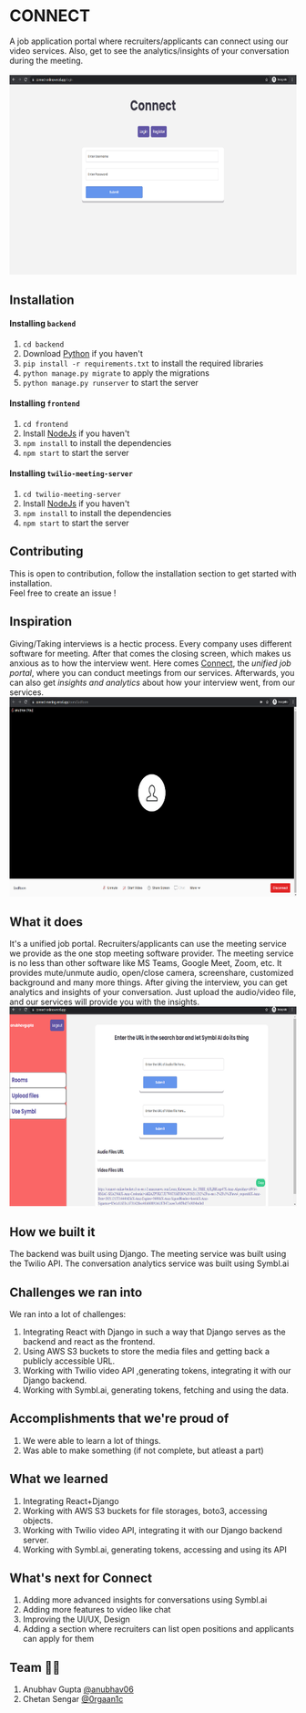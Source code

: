 # CONNECT
A job application portal where recruiters/applicants can connect using our video services. Also, get to see the analytics/insights of your conversation during the meeting.<br><br>
<img src="/.github/github1.png" height="350px">

## Installation

#### Installing `backend`
1. `cd backend`
2. Download [Python](https://www.python.org/downloads/) if you haven't
3. `pip install -r requirements.txt` to install the required libraries
4. `python manage.py migrate` to apply the migrations
5. `python manage.py runserver` to start the server

#### Installing `frontend`
1. `cd frontend`
2. Install [NodeJs](https://nodejs.org/en/download/) if you haven't
3. `npm install` to install the dependencies
4. `npm start` to start the server

#### Installing `twilio-meeting-server`
1. `cd twilio-meeting-server`
2. Install [NodeJs](https://nodejs.org/en/download/) if you haven't
3. `npm install` to install the dependencies
4. `npm start` to start the server

## Contributing
This is open to contribution, follow the installation section to get started with installation. <br>
Feel free to create an issue !

## Inspiration
Giving/Taking interviews is a hectic process. Every company uses different software for meeting. After that comes the closing screen, which makes us anxious as to how the interview went.
Here comes [Connect](https://connect-online.vercel.app/), the *unified job portal*, where you can conduct meetings from our services. Afterwards, you can also get *insights and analytics* about how your interview went, from our services.
<br>
<img src="/.github/github3.png" height="350px">

## What it does
It's a unified job portal. Recruiters/applicants can use the meeting service we provide as the one stop meeting software provider. The meeting service is no less than other software like MS Teams, Google Meet, Zoom, etc. It provides mute/unmute audio, open/close camera, screenshare, customized background and many more things.
After giving the interview, you can get analytics and insights of your conversation. Just upload the audio/video file, and our services will provide you with the insights.<br>
<img src="/.github/github2.png" height="350px">

## How we built it
The backend was built using Django. The meeting service was built using the Twilio API. The conversation analytics service was built using Symbl.ai

## Challenges we ran into
We ran into a lot of challenges:
1. Integrating React with Django in such a way that Django serves as the backend and react as the frontend.
2. Using AWS S3 buckets to store the media files and getting back a publicly accessible URL.
3. Working with Twilio video API ,generating tokens,  integrating it with our Django backend.
4. Working with Symbl.ai, generating tokens, fetching and using the data.

## Accomplishments that we're proud of
1. We were able to learn a lot of things.
2. Was able to make something (if not complete, but atleast a part)

## What we learned
1. Integrating React+Django
2. Working with AWS S3 buckets for file storages, boto3, accessing objects.
3. Working with Twilio video API, integrating it with our Django backend server.
4. Working with Symbl.ai, generating tokens, accessing and using its API

## What's next for Connect 
1.  Adding more advanced insights for conversations using Symbl.ai
2. Adding more features to video like chat
3. Improving the UI/UX, Design
4. Adding a section where recruiters can list open positions and applicants can apply for them


## Team 💪🏻

1. Anubhav Gupta [@anubhav06](https://github.com/anubhav06) <br>
2. Chetan Sengar [@0rgaan1c](https://github.com/0rgaan1c)


